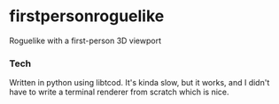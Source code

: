 # firstpersonroguelike
Roguelike with a first-person 3D viewport

### Tech
Written in python using libtcod. It's kinda slow, but it works, and I didn't have to write a terminal renderer from scratch which is nice.
